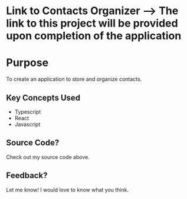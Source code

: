 # Link to Contacts Organizer --> The link to this project will be provided upon completion of the application


# Purpose

To create an application to store and organize contacts.

## Key Concepts Used

+ Typescript
+ React
+ Javascript

## Source Code?

Check out my source code above.

## Feedback?

Let me know! I would love to know what you think.